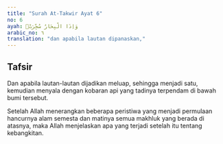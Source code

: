```yaml
---
title: "Surah At-Takwir Ayat 6"
no: 6
ayah: وَاِذَا الْبِحَارُ سُجِّرَتْۖ
arabic_no: ٦
translation: "dan apabila lautan dipanaskan,"
---
```


## Tafsir

Dan apabila lautan-lautan dijadikan meluap, sehingga menjadi satu, kemudian menyala dengan kobaran api yang tadinya terpendam di bawah bumi tersebut.

Setelah Allah menerangkan beberapa peristiwa yang menjadi permulaan hancurnya alam semesta dan matinya semua makhluk yang berada di atasnya, maka Allah menjelaskan apa yang terjadi setelah itu tentang kebangkitan.